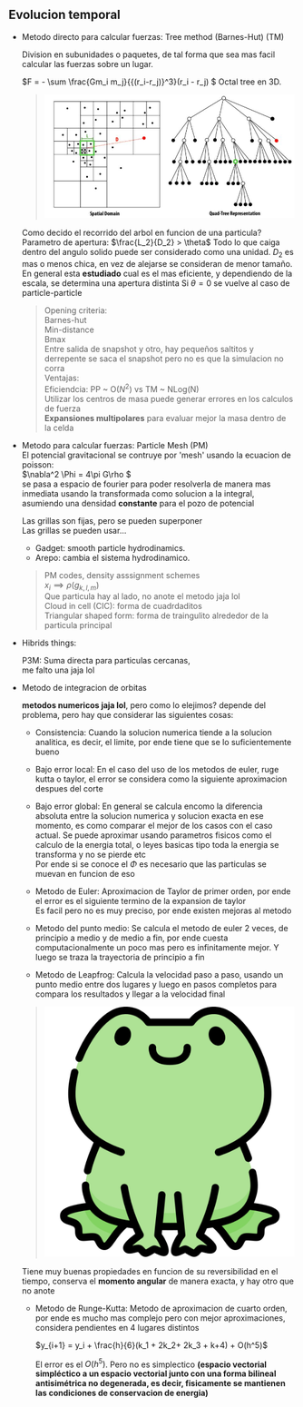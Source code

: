 ## Evolucion temporal
- Metodo directo para calcular fuerzas: Tree method (Barnes-Hut) (TM)


    Division en subunidades o paquetes, de tal forma que sea mas facil calcular las fuerzas sobre un lugar.


    $F = - \sum \frac{Gm_i m_j}{{(r_i-r_j)}^3}(r_i - r_j) $
    Octal tree en 3D.


    >![](simulaciones\arbol.jpg)

    Como decido el recorrido del arbol en funcion de una particula?
    Parametro de apertura: $\frac{L_2}{D_2} > \theta$ 
                            Todo lo que caiga dentro del angulo solido puede ser considerado como una unidad.
                            $D_2$ es mas o menos chica, en vez de alejarse se consideran de menor tamaño.
                            En general esta __estudiado__ cual es el mas eficiente, y dependiendo de la escala, se determina una apertura distinta
                            Si $\theta = 0$ se vuelve al caso de particle-particle  
    > Opening criteria:  
    > Barnes-hut  
    > Min-distance  
    > Bmax  
    Entre salida de snapshot y otro, hay pequeños saltitos y derrepente se saca el snapshot pero no es que la simulacion no corra  
    Ventajas:  
    > Eficiendcia: PP ~ O($N^2$) vs TM ~ NLog(N)  
    > Utilizar los centros de masa puede generar errores en los calculos de fuerza  
    > __Expansiones multipolares__ para evaluar mejor la masa dentro de la celda  
- Metodo para calcular fuerzas: Particle Mesh (PM)  
    El potencial gravitacional se contruye por 'mesh' usando la ecuacion de poisson:  
        $\nabla^2 \Phi = 4\pi G\rho $   
        se pasa a espacio de fourier para poder resolverla de manera mas inmediata usando la transformada como solucion a la integral, asumiendo una densidad __constante__ para el pozo de potencial

    Las grillas son fijas, pero se pueden superponer   
    Las grillas se pueden usar...  

    * Gadget: smooth particle hydrodinamics.
    * Arepo: cambia el sistema hydrodinamico.  


    > PM codes, density asssignment schemes  
    > $x_i \implies \rho (g_{k,l,m})$  
    > Que particula hay al lado, no anote el metodo jaja lol  
    > Cloud in cell (CIC): forma de cuadrdaditos  
    > Triangular shaped form: forma de traingulito alrededor de la particula principal  


- Hibrids things:


    P3M: Suma directa para particulas cercanas,     
    me falto una jaja lol  

- Metodo de integracion de orbitas


    __metodos numericos jaja lol__, pero como lo elejimos? depende del problema, pero hay que considerar las siguientes cosas:  
    * Consistencia: Cuando la solucion numerica tiende a la solucion analitica, es decir, el limite, por ende tiene que se lo suficientemente bueno   
    * Bajo error local: En el caso del uso de los metodos de euler, ruge kutta o taylor, el error se considera como la siguiente aproximacion despues del corte   
    * Bajo error global: En general se calcula encomo la diferencia absoluta entre la solucion numerica y solucion exacta en ese momento, es como comparar el mejor de los casos con el caso actual. Se puede aproximar usando parametros fisicos como el calculo de la energia total, o leyes basicas tipo toda la energia se transforma y no se pierde etc  
    Por ende si se conoce el $\Phi$ es necesario que las particulas se muevan en funcion de eso


    * Metodo de Euler: Aproximacion de Taylor de primer orden, por ende el error es el siguiente termino de la expansion de taylor  
                    Es facil pero no es muy preciso, por ende existen mejoras al metodo


    * Metodo del punto medio: Se calcula el metodo de euler 2 veces, de principio a medio y de medio a fin, por ende cuesta computacionalmente un poco mas pero es infinitamente mejor. Y luego se traza la trayectoria de principio a fin  
    * Metodo de Leapfrog: Calcula la velocidad paso a paso, usando un punto medio entre dos lugares y luego en pasos completos para compara los resultados y llegar a la velocidad final  

    >![](simulaciones\ranita.png)  


    Tiene muy buenas propiedades en funcion de su reversibilidad en el tiempo, conserva el __momento angular__ de manera exacta, y hay otro que no anote


    * Metodo de Runge-Kutta: Metodo de aproximacion de cuarto orden, por ende es mucho mas complejo pero con mejor aproximaciones, considera pendientes en 4 lugares distintos


        $y_{i+1} = y_i + \frac{h}{6}(k_1 + 2k_2+ 2k_3 + k+4) + O(h^5)$ 


        El error es el $O(h^5)$. Pero no es simplectico
        __(espacio vectorial simpléctico a un espacio vectorial junto con una forma bilineal antisimétrica no degenerada, es decir, fisicamente se mantienen las condiciones de conservacion de energia)__ 
